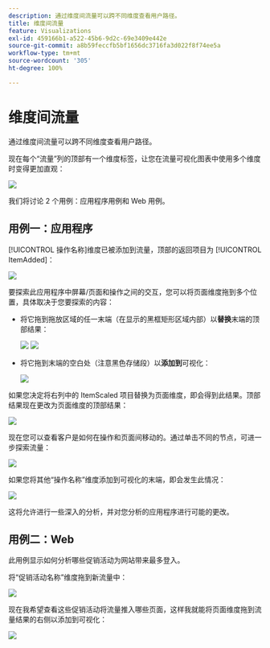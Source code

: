 ```yaml
---
description: 通过维度间流量可以跨不同维度查看用户路径。
title: 维度间流量
feature: Visualizations
exl-id: 459166b1-a522-45b6-9d2c-69e3409e442e
source-git-commit: a8b59feccfb5bf1656dc3716fa3d022f8f74ee5a
workflow-type: tm+mt
source-wordcount: '305'
ht-degree: 100%

---
```


# 维度间流量

通过维度间流量可以跨不同维度查看用户路径。

现在每个“流量”列的顶部有一个维度标签，让您在流量可视化图表中使用多个维度时变得更加直观：

![](assets/flow.png)

我们将讨论 2 个用例：应用程序用例和 Web 用例。

## 用例一：应用程序

[!UICONTROL 操作名称]维度已被添加到流量，顶部的返回项目为 [!UICONTROL ItemAdded]：

![](assets/multi-dimensional-flow.png)

要探索此应用程序中屏幕/页面和操作之间的交互，您可以将页面维度拖到多个位置，具体取决于您要探索的内容：

* 将它拖到拖放区域的任一末端（在显示的黑框矩形区域内部）以&#x200B;**替换**&#x200B;末端的顶部结果：

   ![](assets/multi-dimensional-flow2.png) ![](assets/multi-dimensional-flow3.png)

* 将它拖到末端的空白处（注意黑色存储段）以&#x200B;**添加到**&#x200B;可视化：

   ![](assets/multi-dimensional-flow4.png)

如果您决定将右列中的 ItemScaled 项目替换为页面维度，即会得到此结果。顶部结果现在更改为页面维度的顶部结果：

![](assets/multi-dimensional-flow5.png)

现在您可以查看客户是如何在操作和页面间移动的。通过单击不同的节点，可进一步探索流量：

![](assets/multi-dimensional-flow6.png)

如果您将其他“操作名称”维度添加到可视化的末端，即会发生此情况：

![](assets/multi-dimensional-flow7.png)

这将允许进行一些深入的分析，并对您分析的应用程序进行可能的更改。

## 用例二：Web

此用例显示如何分析哪些促销活动为网站带来最多登入。

将“促销活动名称”维度拖到新流量中：

![](assets/multi-dimensional-flow8.png)

现在我希望查看这些促销活动将流量推入哪些页面，这样我就能将页面维度拖到流量结果的右侧以添加到可视化：

![](assets/multi-dimensional-flow9.png)
